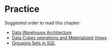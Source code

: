 # Practice

Suggested order to read this chapter:

- [Data Warehouse Architecture](./Data_Warehouse_Architecture.md)
- [Data Cubes operations and Materialized Views](./Cubes_Rollups_MaterializedViews.md)
- [Grouping Sets in SQL](./Grouping_Sets_In_Sql.md)